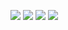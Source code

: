 ![](https://dl.dropboxusercontent.com/u/97697694/ImvolSurf/Update20161206/dfmxRestr-1.png)
![](https://dl.dropboxusercontent.com/u/97697694/ImvolSurf/Update20161206/dfmxRestr-2.png)
![](https://dl.dropboxusercontent.com/u/97697694/ImvolSurf/Update20161206/dfmxRestr-3.png)
![](https://dl.dropboxusercontent.com/u/97697694/ImvolSurf/Update20161206/dfmxRestr-4.png)

